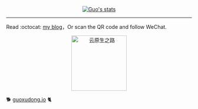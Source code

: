 <!--
**sunny0826/sunny0826** is a ✨ _special_ ✨ repository because its `README.md` (this file) appears on your GitHub profile.

Here are some ideas to get you started:

- 🔭 I’m currently working on ...
- 🌱 I’m currently learning ...
- 👯 I’m looking to collaborate on ...
- 🤔 I’m looking for help with ...
- 💬 Ask me about ...
- 📫 How to reach me: ...
- 😄 Pronouns: ...
- ⚡ Fun fact: ...
-->
<div align="center">
  <a href="https://guoxudong.io">
    <img src="https://github-readme-stats.vercel.app/api?username=sunny0826&show_icons=true&include_all_commits=true&bg_color=30,e96443,904e95&title_color=fff&text_color=fff" alt="Guo's stats" />
  </a>
</div>

---

Read :octocat: [my blog](guoxudong.io)，Or scan the QR code and follow WeChat.

<div align="center">
  <a href="https://guoxudong.io">
    <img src="https://tva3.sinaimg.cn/large/ad5fbf65gy1gfm3j2vo79g20b90b9x6r.gif" style="width: 150px;" alt="云原生之路" />
  </a>
</div>

:dog2:  [guoxudong.io](guoxudong.io) :cat2:

